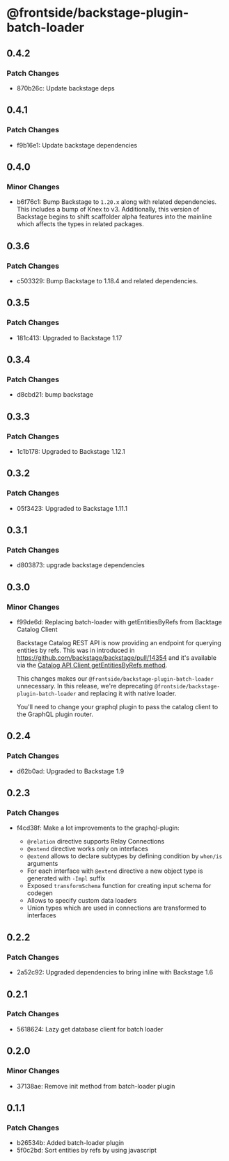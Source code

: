 # @frontside/backstage-plugin-batch-loader

## 0.4.2

### Patch Changes

- 870b26c: Update backstage deps

## 0.4.1

### Patch Changes

- f9b16e1: Update backstage dependencies

## 0.4.0

### Minor Changes

- b6f76c1: Bump Backstage to `1.20.x` along with related dependencies. This includes a bump of Knex to v3. Additionally, this version of Backstage begins to shift scaffolder alpha features into the mainline which affects the types in related packages.

## 0.3.6

### Patch Changes

- c503329: Bump Backstage to 1.18.4 and related dependencies.

## 0.3.5

### Patch Changes

- 181c413: Upgraded to Backstage 1.17

## 0.3.4

### Patch Changes

- d8cbd21: bump backstage

## 0.3.3

### Patch Changes

- 1c1b178: Upgraded to Backstage 1.12.1

## 0.3.2

### Patch Changes

- 05f3423: Upgraded to Backstage 1.11.1

## 0.3.1

### Patch Changes

- d803873: upgrade backstage dependencies

## 0.3.0

### Minor Changes

- f99de6d: Replacing batch-loader with getEntitiesByRefs from Backtage Catalog Client

  Backstage Catalog REST API is now providing an endpoint for querying entities by refs.
  This was in introduced in https://github.com/backstage/backstage/pull/14354 and
  it's available via the [Catalog API Client getEntitiesByRefs method](https://backstage.io/docs/reference/catalog-client.catalogapi.getentitiesbyrefs).

  This changes makes our `@frontside/backstage-plugin-batch-loader` unnecessary. In this release, we're deprecating
  `@frontside/backstage-plugin-batch-loader` and replacing it with native loader.

  You'll need to change your graphql plugin to pass the catalog client to the GraphQL plugin router.

## 0.2.4

### Patch Changes

- d62b0ad: Upgraded to Backstage 1.9

## 0.2.3

### Patch Changes

- f4cd38f: Make a lot improvements to the graphql-plugin:

  - `@relation` directive supports Relay Connections
  - `@extend` directive works only on interfaces
  - `@extend` allows to declare subtypes by defining condition by `when/is` arguments
  - For each interface with `@extend` directive a new object type is generated with `-Impl` suffix
  - Exposed `transformSchema` function for creating input schema for codegen
  - Allows to specify custom data loaders
  - Union types which are used in connections are transformed to interfaces

## 0.2.2

### Patch Changes

- 2a52c92: Upgraded dependencies to bring inline with Backstage 1.6

## 0.2.1

### Patch Changes

- 5618624: Lazy get database client for batch loader

## 0.2.0

### Minor Changes

- 37138ae: Remove init method from batch-loader plugin

## 0.1.1

### Patch Changes

- b26534b: Added batch-loader plugin
- 5f0c2bd: Sort entities by refs by using javascript
